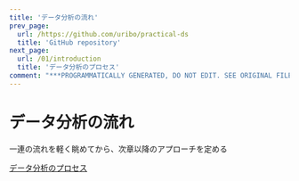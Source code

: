 ```yaml
---
title: 'データ分析の流れ'
prev_page:
  url: /https://github.com/uribo/practical-ds
  title: 'GitHub repository'
next_page:
  url: /01/introduction
  title: 'データ分析のプロセス'
comment: "***PROGRAMMATICALLY GENERATED, DO NOT EDIT. SEE ORIGINAL FILES IN /content***"
---
```

# データ分析の流れ

一連の流れを軽く眺めてから、次章以降のアプローチを定める

[データ分析のプロセス](introduction)


